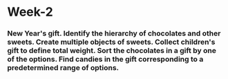 # Week-2
### New Year's gift. Identify the hierarchy of chocolates and other sweets. Create multiple objects of sweets. Collect children's gift to define total weight. Sort the chocolates in a gift by one of the options. Find candies in the gift corresponding to a predetermined range of options.

